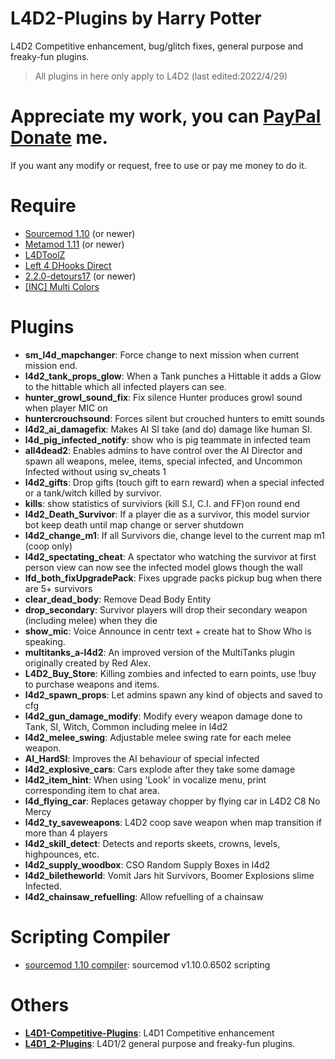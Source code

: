 # L4D2-Plugins by Harry Potter
L4D2 Competitive enhancement, bug/glitch fixes, general purpose and freaky-fun plugins.
>All plugins in here only apply to L4D2 (last edited:2022/4/29)
# Appreciate my work, you can [PayPal Donate](https://paypal.me/Harry0215?locale.x=zh_TW) me.
If you want any modify or request, free to use or pay me money to do it.
# Require
* [Sourcemod 1.10](https://www.sourcemod.net/downloads.php?branch=1.10-dev) (or newer)
* [Metamod 1.11](https://www.sourcemm.net/downloads.php?branch=1.11-dev) (or newer)
* [L4DToolZ](https://github.com/Accelerator74/l4dtoolz/releases)
* [Left 4 DHooks Direct](https://forums.alliedmods.net/showthread.php?p=2684862)
* [2.2.0-detours17](https://forums.alliedmods.net/showpost.php?p=2588686&postcount=589) (or newer)
* [[INC] Multi Colors](https://forums.alliedmods.net/showthread.php?t=247770)

# Plugins
* <b>sm_l4d_mapchanger</b>: Force change to next mission when current mission end.
* <b>l4d2_tank_props_glow</b>: When a Tank punches a Hittable it adds a Glow to the hittable which all infected players can see.
* <b>hunter_growl_sound_fix</b>: Fix silence Hunter produces growl sound when player MIC on
* <b>huntercrouchsound</b>: Forces silent but crouched hunters to emitt sounds
* <b>l4d2_ai_damagefix</b>: Makes AI SI take (and do) damage like human SI.
* <b>l4d_pig_infected_notify</b>: show who is pig teammate in infected team
* <b>all4dead2</b>: Enables admins to have control over the AI Director and spawn all weapons, melee, items, special infected, and Uncommon Infected without using sv_cheats 1
* <b>l4d2_gifts</b>: Drop gifts (touch gift to earn reward) when a special infected or a tank/witch killed by survivor.
* <b>kills</b>: show statistics of surviviors (kill S.I, C.I. and FF)on round end
* <b>l4d2_Death_Survivor</b>: If a player die as a survivor, this model survior bot keep death until map change or server shutdown
* <b>l4d2_change_m1</b>: If all Survivors die, change level to the current map m1 (coop only)
* <b>l4d2_spectating_cheat</b>: A spectator who watching the survivor at first person view can now see the infected model glows though the wall
* <b>lfd_both_fixUpgradePack</b>: Fixes upgrade packs pickup bug when there are 5+ survivors
* <b>clear_dead_body</b>: Remove Dead Body Entity
* <b>drop_secondary</b>: Survivor players will drop their secondary weapon (including melee) when they die
* <b>show_mic</b>: Voice Announce in centr text + create hat to Show Who is speaking.
* <b>multitanks_a-l4d2</b>: An improved version of the MultiTanks plugin originally created by Red Alex.
* <b>L4D2_Buy_Store</b>: Killing zombies and infected to earn points, use !buy to purchase weapons and items.
* <b>l4d2_spawn_props</b>: Let admins spawn any kind of objects and saved to cfg
* <b>l4d2_gun_damage_modify</b>: Modify every weapon damage done to Tank, SI, Witch, Common including melee in l4d2
* <b>l4d2_melee_swing</b>: Adjustable melee swing rate for each melee weapon.
* <b>AI_HardSI</b>: Improves the AI behaviour of special infected
* <b>l4d2_explosive_cars</b>: Cars explode after they take some damage
* <b>l4d2_item_hint</b>: When using 'Look' in vocalize menu, print corresponding item to chat area.
* <b>l4d_flying_car</b>: Replaces getaway chopper by flying car in L4D2 C8 No Mercy
* <b>l4d2_ty_saveweapons</b>: L4D2 coop save weapon when map transition if more than 4 players
* <b>l4d2_skill_detect</b>: Detects and reports skeets, crowns, levels, highpounces, etc.
* <b>l4d2_supply_woodbox</b>: CSO Random Supply Boxes in l4d2
* <b>l4d2_biletheworld</b>: Vomit Jars hit Survivors, Boomer Explosions slime Infected.
* <b>l4d2_chainsaw_refuelling</b>: Allow refuelling of a chainsaw
# Scripting Compiler
* [sourcemod 1.10 compiler](https://github.com/fbef0102/L4D2-Plugins/releases/download/v1.0/sourcemod_1.10_Compiler.zip): sourcemod v1.10.0.6502 scripting
# Others
* <b>[L4D1-Competitive-Plugins](https://github.com/fbef0102/L4D1-Competitive-Plugins)</b>: L4D1 Competitive enhancement
* <b>[L4D1_2-Plugins](https://github.com/fbef0102/L4D1_2-Plugins)</b>: L4D1/2 general purpose and freaky-fun plugins.
